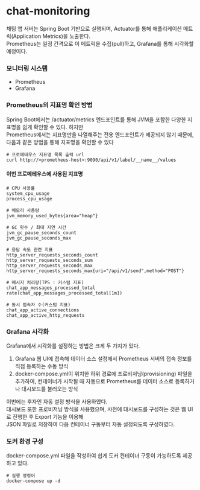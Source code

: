 # chat-monitoring

채팅 앱 서버는 Spring Boot 기반으로 실행되며, Actuator를 통해 애플리케이션 메트릭(Application Metrics)을 노출한다.  
Prometheus는 일정 간격으로 이 메트릭을 수집(pull)하고, Grafana를 통해 시각화할 예정이다.  

### 모니터링 시스템
* Prometheus
* Grafana


### Prometheus의 지표명 확인 방법
Spring Boot에서는 /actuator/metrics 엔드포인트를 통해 JVM을 포함한 다양한 지표명을 쉽게 확인할 수 있다. 하지만  
Prometheus에서는 지표명만을 나열해주는 전용 엔드포인트가 제공되지 않기 때문에, 다음과 같은 방법을 통해 지표명을 확인할 수 있다  

```shell
# 프로메테우스 지표명 목록 출력 url
curl http://<prometheus-host>:9090/api/v1/label/__name__/values
```

#### 이번 프로메테우스에 사용된 지표명
```
# CPU 사용률
system_cpu_usage
process_cpu_usage

# 메모리 사용량
jvm_memory_used_bytes{area="heap"}

# GC 횟수 / 최대 지연 시간
jvm_gc_pause_seconds_count
jvm_gc_pause_seconds_max

# 응답 속도 관련 지표
http_server_requests_seconds_count
http_server_requests_seconds_sum
http_server_requests_seconds_max
http_server_requests_seconds_max{uri="/api/v1/send",method="POST"}

# 메시지 처리량(TPS : 커스텀 지표)
chat_app_messages_processed_total
rate(chat_app_messages_processed_total[1m])

# 동시 접속자 수(커스텀 지표)
chat_app_active_connections
chat_app_active_http_requests
```


### Grafana 시각화
Grafana에서 시각화를 설정하는 방법은 크게 두 가지가 있다.
1. Grafana 웹 UI에 접속해 데이터 소스 설정에서 Prometheus 서버의 접속 정보를 직접 등록하는 수동 방식
2. docker-compose.yml이 위치한 하위 경로에 프로비저닝(provisioning) 파일을 추가하여, 컨테이너가 시작될 때 자동으로 Prometheus를 데이터 소스로 등록하거나 대시보드를 불러오는 방식

이번에는 후자인 자동 설정 방식을 사용하였다.  
대시보드 또한 프로비저닝 방식을 사용했으며, 사전에 대시보드를 구성하는 것은 웹 UI로 진행한 후 Export 기능을 이용해  
JSON 파일로 저장하여 다음 컨테이너 구동부터 자동 설정되도록 구성하였다.


### 도커 환경 구성
docker-compose.yml 파일을 작성하여 쉽게 도커 컨테이너 구동이 가능하도록 제공하고 있다.  

```shell
# 실행 명령어
docker-compose up -d
```